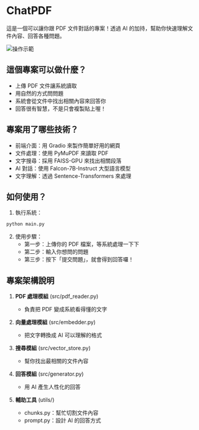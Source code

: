 # ChatPDF

這是一個可以讓你跟 PDF 文件對話的專案！透過 AI 的加持，幫助你快速理解文件內容、回答各種問題。

![操作示範](data/MyChatPDF.gif)

## 這個專案可以做什麼？

- 上傳 PDF 文件讓系統讀取
- 用自然的方式問問題
- 系統會從文件中找出相關內容來回答你
- 回答很有智慧，不是只會複製貼上喔！

## 專案用了哪些技術？

- 前端介面：用 Gradio 來製作簡單好用的網頁
- 文件處理：使用 PyMuPDF 來讀取 PDF
- 文字搜尋：採用 FAISS-GPU 來找出相關段落
- AI 對話：使用 Falcon-7B-Instruct 大型語言模型
- 文字理解：透過 Sentence-Transformers 來處理

## 如何使用？

1. 執行系統：
```bash
python main.py
```

2. 使用步驟：
   - 第一步：上傳你的 PDF 檔案，等系統處理一下下
   - 第二步：輸入你想問的問題
   - 第三步：按下「提交問題」，就會得到回答囉！

## 專案架構說明

1. **PDF 處理模組** (src/pdf_reader.py)
   - 負責把 PDF 變成系統看得懂的文字

2. **向量處理模組** (src/embedder.py)
   - 把文字轉換成 AI 可以理解的格式

3. **搜尋模組** (src/vector_store.py)
   - 幫你找出最相關的文件內容

4. **回答模組** (src/generator.py)
   - 用 AI 產生人性化的回答

5. **輔助工具** (utils/)
   - chunks.py：幫忙切割文件內容
   - prompt.py：設計 AI 的回答方式